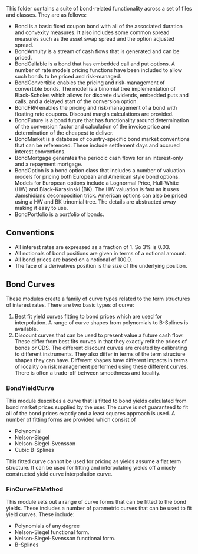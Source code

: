 This folder contains a suite of bond-related functionality across a set of files and classes. They are as follows:

* Bond is a basic fixed coupon bond with all of the associated duration and convexity measures. It also includes some common spread measures such as the asset swap spread and the option adjusted spread.
* BondAnnuity is a stream of cash flows that is generated and can be priced.
* BondCallable is a bond that has embedded call and put options. A number of rate models pricing functions have been included to allow such bonds to be priced and risk-managed.
* BondConvertible enables the pricing and risk-management of convertible bonds. The model is a binomial tree implementation of Black-Scholes which allows for discrete dividends, embedded puts and calls, and a delayed start of the conversion option.
* BondFRN enables the pricing and risk-management of a bond with floating rate coupons. Discount margin calculations are provided.
* BondFuture is a bond future that has functionality around determination of the conversion factor and calculation of the invoice price and determination of the cheapest to deliver. 
* BondMarket is a database of country-specific bond market conventions that can be referenced. These include settlement days and accrued interest conventions.
* BondMortgage generates the periodic cash flows for an interest-only and a repayment mortgage. 
* BondOption is a bond option class that includes a number of valuation models for pricing both European and American style bond options. Models for European options include a Lognormal Price, Hull-White (HW) and Black-Karasinski (BK). The HW valuation is fast as it uses Jamshidians decomposition trick. American options can also be priced using a HW and BK trinomial tree. The details are abstracted away making it easy to use.
* BondPortfolio is a portfolio of bonds.

## Conventions

* All interest rates are expressed as a fraction of 1. So 3% is 0.03.
* All notionals of bond positions are given in terms of a notional amount.
* All bond prices are based on a notional of 100.0.
* The face of a derivatives position is the size of the underlying position.

## Bond Curves
These modules create a family of curve types related to the term structures of interest rates. There are two basic types of curve:

1. Best fit yield curves fitting to bond prices which are used for interpolation. A range of curve shapes from polynomials to B-Splines is available.
2. Discount curves that can be used to present value a future cash flow. These differ from best fits curves in that they exactly refit the prices of bonds or CDS. The different discount curves are created by calibrating to different instruments. They also differ in terms of the term structure shapes they can have. Different shapes have different impacts in terms of locality on risk management performed using these different curves. There is often a trade-off between smoothness and locality.

### BondYieldCurve
This module describes a curve that is fitted to bond yields calculated from bond market prices supplied by the user. The curve is not guaranteed to fit all of the bond prices exactly and a least squares approach is used. A number of fitting forms are provided which consist of 

* Polynomial 
* Nelson-Siegel
* Nelson-Siegel-Svensson
* Cubic B-Splines

This fitted curve cannot be used for pricing as yields assume a flat term structure. It can be used for fitting and interpolating yields off a nicely constructed yield curve interpolation curve.

### FinCurveFitMethod
This module sets out a range of curve forms that can be fitted to the bond yields. These includes a number of parametric curves that can be used to fit yield curves. These include:
* Polynomials of any degree 
* Nelson-Siegel functional form. 
* Nelson-Siegel-Svensson functional form.
* B-Splines
